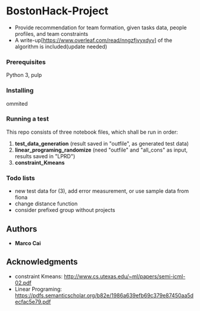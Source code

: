 # BostonHack-Project
* Provide recommendation for team formation, given tasks data, people profiles, and team constraints
* A write-up[https://www.overleaf.com/read/nngzfjvyxdyv] of the algorithm is included(update needed)

### Prerequisites

Python 3, pulp

### Installing

ommited

### Running a test
This repo consists of three notebook files, which shall be run in order:
1. **test_data_generation**
  (result saved in "outfile", as generated test data)
2. **linear_programing_randomize**
  (need "outfile" and "all_cons" as input, results saved in "LPRD")
3. **constraint_Kmeans**

### Todo lists
* new test data for (3), add error measurement, or use sample data from fiona
* change distance function
* consider prefixed group without projects

## Authors
* **Marco Cai** 
## Acknowledgments
* constraint Kmeans: http://www.cs.utexas.edu/~ml/papers/semi-icml-02.pdf
* Linear Programing: https://pdfs.semanticscholar.org/b82e/1986a639efb69c379e87450aa5decfac5e79.pdf
